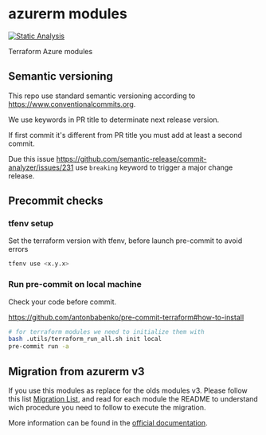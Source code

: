 # azurerm modules

[![Static Analysis](https://github.com/pagopa/terraform-azurerm-v3/actions/workflows/static_analysis.yml/badge.svg)](https://github.com/pagopa/terraform-azurerm-v3/actions/workflows/static_analysis.yml)

Terraform Azure modules

## Semantic versioning

This repo use standard semantic versioning according to <https://www.conventionalcommits.org>.

We use keywords in PR title to determinate next release version.

If first commit it's different from PR title you must add at least a second commit.

Due this issue <https://github.com/semantic-release/commit-analyzer/issues/231> use `breaking` keyword to trigger a major change release.

## Precommit checks

### tfenv setup

Set the terraform version with tfenv, before launch pre-commit to avoid errors

```bash
tfenv use <x.y.x>
```

### Run pre-commit on local machine

Check your code before commit.

<https://github.com/antonbabenko/pre-commit-terraform#how-to-install>

```sh
# for terraform modules we need to initialize them with
bash .utils/terraform_run_all.sh init local
pre-commit run -a
```

## Migration from azurerm v3

If you use this modules as replace for the olds modules v3.
Please follow this list [Migration List](.docs/MIGRATION_GUIDE_FROM_V3.md), and read for each module the README to understand wich procedure you need to follow to execute the migration.

More information can be found in the [official documentation](https://registry.terraform.io/providers/hashicorp/azurerm/latest/docs/guides/4.0-upgrade-guide).
